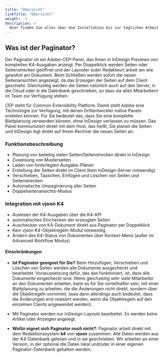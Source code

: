 ```yaml
---
title: "Übersicht"
linkTitle: "Übersicht"
weight: -1
description: >
  Hier finden Sie alles über die Installation bis zur täglichen Arbeit mit dem Paginator.
---
```




## Was ist der Paginator?

Der Paginator ist ein Adobe-CEP-Panel, das Ihnen in InDesign Previews von kompletten K4-Ausgaben anzeigt. Per Doppelklick werden Seiten oder Seitenstrecken geöffnet und der Layouter (oder Redakteur) arbeit am wie gewohnt am Dokument. Beim Schließen werden sofort die neuen Seitenansichten angezeigt, da das Erzeugen der Seiten auf dem Client geschieht. Gleichzeitig werden die Seiten natürlich auch auf den Server, in die Cloud oder in die Datenbank geschrieben, so dass sie allen Mitarbeitern im Team zur Verfügung stehen.

CEP steht für Common Extensibility Platform. Damit stellt Adobe eine Technologie zur Verfügung, mit denen Drittentwickler native Panels erstellen können. Für Sie bedeutet das, dass Sie eine komplette Blattplanung verwenden können, ohne InDesign verlassen zu müssen. Das Panel kommuniziert direkt mit dem Host, das heißt, Sie planen die Seiten und InDesign legt direkt auf Ihrem Rechner die neuen Seiten an.

### Funktionsbeschreibung

* Planung von beliebig vielen Seiten/Seitenstrecken direkt in InDesign
* Zuweisung von Musterseiten
* Laden von hinterlegten Ausgabe-Plänen
* Erstellung der Seiten direkt im Client (kein InDesign-Server notwendig)
* Verschieben, Tauschen, Einfügen und Löschen von Seiten und Seitenstrecken
* Automatische Umpaginierung aller Seiten
* Doppelseitenansichts-Modus 

### Integration mit vjoon K4

* Auslesen der K4-Ausgaben über die K4-API
* automatisches Einchecken der erzeugten Seiten
* Auschecken von K4-Dokument direkt aus Paginator per Doppelklick
* Kein vjoon K4-Objektregeln-Modul notwendig
* Ändern des K4-Status von Dokumenten über Kontext-Menü (außer im Advanced Workflow Modus)


#### Einschränkungen

* **Ist Paginator geeignet für Sie?** Beim Hinzufügen, Verschieben und Löschen von Seiten werden alle Dokumente ausgecheckt und bearbeitet. Vorasussetzung dafür, das das funktioniert, ist, dass alle Dokumente eingecheckt sind. Wenn gleichzeitig sehr viele Mitarbeiter an den Dokumenten arbeiten, kann es für Sie vorteilhafter sein, mit einer Blattplanung zu arbeiten, die die Änderungen nicht direkt, sondern über die Objektregeln vornimmt, (was dann allerdings auch bedeutet, dass die Änderungen erst realsiert werden, wenn die Objektregeln auf den einzelnen Clients angewendet werden). 

* Mit Paginator werden nur InDesign-Layouts bearbeitet. Es werden *keine* Artikel oder Anzeigen angelegt.


* **Wofür eignet sich Paginator *noch* nicht?**: Paginator arbeit direkt mit dem Redaktionssystem **k4** von **vjoon** zusammen. Alle Daten werden aus der K4-Datenbank gelesen und in sie geschrieben. Wir arbeiten an einer Version, in der optional die Daten lokal und/oder in einer eigenen Paginator-Datenbank gehalten werden.



